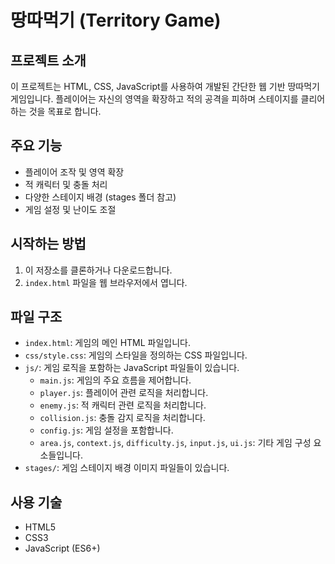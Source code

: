 # 땅따먹기 (Territory Game)

## 프로젝트 소개
이 프로젝트는 HTML, CSS, JavaScript를 사용하여 개발된 간단한 웹 기반 땅따먹기 게임입니다. 플레이어는 자신의 영역을 확장하고 적의 공격을 피하며 스테이지를 클리어하는 것을 목표로 합니다.

## 주요 기능
- 플레이어 조작 및 영역 확장
- 적 캐릭터 및 충돌 처리
- 다양한 스테이지 배경 (stages 폴더 참고)
- 게임 설정 및 난이도 조절

## 시작하는 방법
1.  이 저장소를 클론하거나 다운로드합니다.
2.  `index.html` 파일을 웹 브라우저에서 엽니다.

## 파일 구조
- `index.html`: 게임의 메인 HTML 파일입니다.
- `css/style.css`: 게임의 스타일을 정의하는 CSS 파일입니다.
- `js/`: 게임 로직을 포함하는 JavaScript 파일들이 있습니다.
    - `main.js`: 게임의 주요 흐름을 제어합니다.
    - `player.js`: 플레이어 관련 로직을 처리합니다.
    - `enemy.js`: 적 캐릭터 관련 로직을 처리합니다.
    - `collision.js`: 충돌 감지 로직을 처리합니다.
    - `config.js`: 게임 설정을 포함합니다.
    - `area.js`, `context.js`, `difficulty.js`, `input.js`, `ui.js`: 기타 게임 구성 요소들입니다.
- `stages/`: 게임 스테이지 배경 이미지 파일들이 있습니다.

## 사용 기술
- HTML5
- CSS3
- JavaScript (ES6+)